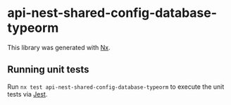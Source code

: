 # api-nest-shared-config-database-typeorm

This library was generated with [Nx](https://nx.dev).

## Running unit tests

Run `nx test api-nest-shared-config-database-typeorm` to execute the unit tests via [Jest](https://jestjs.io).
